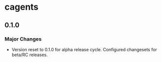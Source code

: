 # cagents

## 0.1.0

### Major Changes

- Version reset to 0.1.0 for alpha release cycle. Configured changesets for beta/RC releases.
